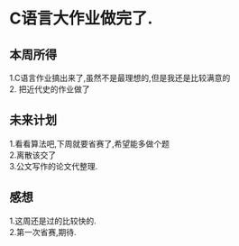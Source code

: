 # C语言大作业做完了.
## 本周所得
  1.C语言作业搞出来了,虽然不是最理想的,但是我还是比较满意的\
  2. 把近代史的作业做了
## 未来计划
1.看看算法吧,下周就要省赛了,希望能多做个题\
2.离散该交了\
3.公文写作的论文代整理.
## 感想
  1.这周还是过的比较快的.\
  2.第一次省赛,期待.
